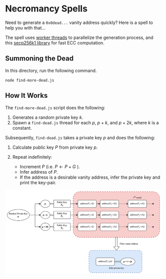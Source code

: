 # Necromancy Spells

Need to generate a `0x0dead...` vanity address quickly? Here is a spell to help you with that...

The spell uses [worker threads](https://nodejs.org/api/worker_threads.html) to parallelize the generation process, and this [secp256k1 library](https://github.com/paulmillr/noble-secp256k1) for fast ECC computation. 

## Summoning the Dead

In this directory, run the following command.

```
node find-more-dead.js
```

## How It Works

The `find-more-dead.js` script does the following: 

1. Generates a random private key $k$. 
2. Spawn a `find-dead.js` thread for each $p$, $p + k$, and $p + 2k$, where $k$ is a constant.

Subsequently, `find-dead.js` takes a private key $p$ and does the following:

1. Calculate public key $P$ from private key $p$.
2. Repeat indefinitely:

    * Increment $P$ (i.e. $P \leftarrow P + G$ ).
    * Infer address of $P$.
    * If the address is a desirable vanity address, infer the private key and print the key-pair.

![find-more-dead](./find-more-dead.png)
